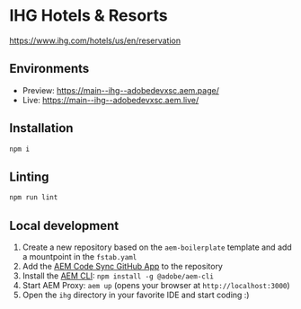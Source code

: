 # IHG Hotels & Resorts

https://www.ihg.com/hotels/us/en/reservation

## Environments
- Preview: https://main--ihg--adobedevxsc.aem.page/
- Live: https://main--ihg--adobedevxsc.aem.live/

## Installation

```sh
npm i
```

## Linting

```sh
npm run lint
```

## Local development

<!-- TODO: update with verbiage specific to door-opener template -->
1. Create a new repository based on the `aem-boilerplate` template and add a mountpoint in the `fstab.yaml`
1. Add the [AEM Code Sync GitHub App](https://github.com/apps/aem-code-sync) to the repository
1. Install the [AEM CLI](https://github.com/adobe/helix-cli): `npm install -g @adobe/aem-cli`
1. Start AEM Proxy: `aem up` (opens your browser at `http://localhost:3000`)
1. Open the `ihg` directory in your favorite IDE and start coding :)
